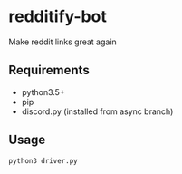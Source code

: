 # redditify-bot
Make reddit links great again
## Requirements
- python3.5+
- pip
- discord.py (installed from async branch)

## Usage
`python3 driver.py`
